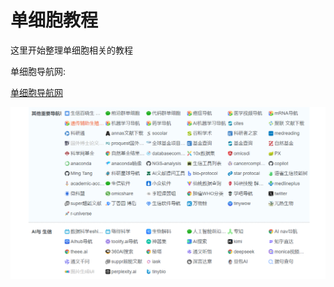 # 单细胞教程

这里开始整理单细胞相关的教程
 
单细胞导航网: 

[单细胞导航网](https://www.xiaolvji.com/u/taoxiangjiang)

![](./images/19274209662400.png)


```{tableofcontents}
```
